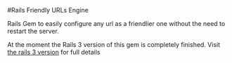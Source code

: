 #Rails Friendly URLs Engine

Rails Gem to easily configure any url as a friendlier one without the need to restart the server.

At the moment the Rails 3 version of this gem is completely finished.
Visit [the rails 3 version](https://github.com/calonso/rails_friendly_urls/tree/rails3 "Rails 3 Version") for full details

